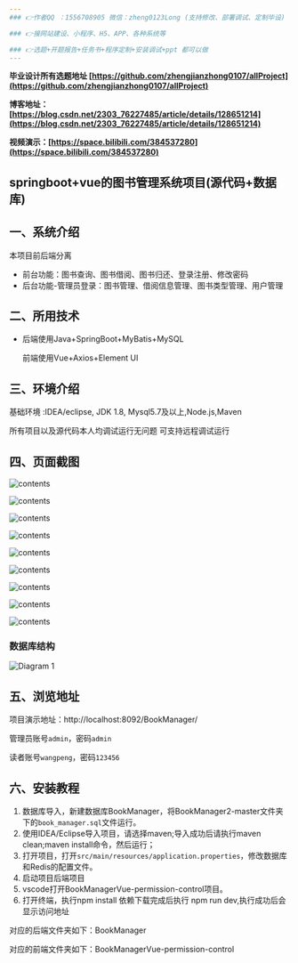 ```yaml
---
### 👉作者QQ ：1556708905 微信：zheng0123Long (支持修改、部署调试、定制毕设)

### 👉接网站建设、小程序、H5、APP、各种系统等

### 👉选题+开题报告+任务书+程序定制+安装调试+ppt 都可以做
---
```


**毕业设计所有选题地址 [https://github.com/zhengjianzhong0107/allProject](https://github.com/zhengjianzhong0107/allProject)**

**博客地址：[https://blog.csdn.net/2303_76227485/article/details/128651214](https://blog.csdn.net/2303_76227485/article/details/128651214)**

**视频演示：[https://space.bilibili.com/384537280](https://space.bilibili.com/384537280)**

## springboot+vue的图书管理系统项目(源代码+数据库)

## 一、系统介绍

本项目前后端分离

- 前台功能：图书查询、图书借阅、图书归还、登录注册、修改密码
- 后台功能-管理员登录：图书管理、借阅信息管理、图书类型管理、用户管理

## 二、所用技术

- 后端使用Java+SpringBoot+MyBatis+MySQL
  
  前端使用Vue+Axios+Element UI

## 三、环境介绍

基础环境 :IDEA/eclipse, JDK 1.8, Mysql5.7及以上,Node.js,Maven

所有项目以及源代码本人均调试运行无问题 可支持远程调试运行

## 四、页面截图

![contents](./picture/picture1.png)

![contents](./picture/picture2.png)

![contents](./picture/picture3.png)

![contents](./picture/picture4.png)

![contents](./picture/picture5.png)

![contents](./picture/picture6.png)

![contents](./picture/picture7.png)

![contents](./picture/picture8.png)

![contents](./picture/picture9.png)

### 数据库结构

![Diagram 1](./picture/picture10.jpg)

## 五、浏览地址

项目演示地址：http://localhost:8092/BookManager/

管理员账号`admin`，密码`admin`

读者账号`wangpeng`，密码`123456`

## 六、安装教程

1. 数据库导入，新建数据库BookManager，将BookManager2-master文件夹下的`book_manager.sql`文件运行。
2. 使用IDEA/Eclipse导入项目，请选择maven;导入成功后请执行maven clean;maven install命令，然后运行；
3. 打开项目，打开`src/main/resources/application.properties`，修改数据库和Redis的配置文件。
4. 启动项目后端项目 
5. vscode打开BookManagerVue-permission-control项目。
6. 打开终端，执行npm install 依赖下载完成后执行 npm run dev,执行成功后会显示访问地址

对应的后端文件夹如下：BookManager

对应的前端文件夹如下：BookManagerVue-permission-control
